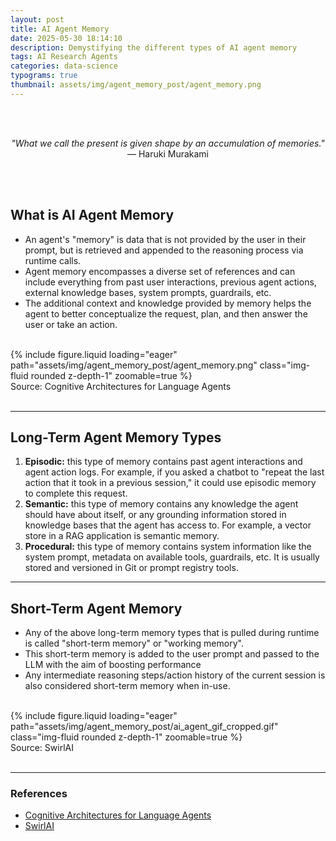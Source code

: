 ```yaml
---
layout: post
title: AI Agent Memory
date: 2025-05-30 18:14:10
description: Demystifying the different types of AI agent memory
tags: AI Research Agents
categories: data-science
typograms: true
thumbnail: assets/img/agent_memory_post/agent_memory.png
---
```


<br>
<br>
<p style="text-align: center;">
    <em>"What we call the present is given shape by an accumulation of memories."</em><br>
    — Haruki Murakami
</p>
<br>
<br>



## What is AI Agent Memory
* An agent's "memory" is data that is not provided by the user in their prompt, but is retrieved and appended to the reasoning process via runtime calls. 
* Agent memory encompasses a diverse set of references and can include everything from past user interactions, previous agent actions, external knowledge bases, system prompts, guardrails, etc.
* The additional context and knowledge provided by memory helps the agent to better conceptualize the request, plan, and then answer the user or take an action.


<br>
<div class="row mt-3">
    <div class="col-sm mt-3 mt-md-0">
        {% include figure.liquid loading="eager" path="assets/img/agent_memory_post/agent_memory.png" class="img-fluid rounded z-depth-1" zoomable=true %}
    </div>
</div>
<div class="caption">
    Source: Cognitive Architectures for Language Agents
</div>
<br>


---
## Long-Term Agent Memory Types
1. **Episodic:** this type of memory contains past agent interactions and agent action logs. For example, if you asked a chatbot to "repeat the last action that it took in a previous session," it could use episodic memory to complete this request.
2. **Semantic:** this type of memory contains any knowledge the agent should have about itself, or any grounding information stored in knowledge bases that the agent has access to. For example, a vector store in a RAG application is semantic memory.
3. **Procedural:** this type of memory contains system information like the system prompt, metadata on available tools, guardrails, etc. It is usually stored and versioned in Git or prompt registry tools.

---
## Short-Term Agent Memory
* Any of the above long-term memory types that is pulled during runtime is called "short-term memory" or "working memory".
* This short-term memory is added to the user prompt and passed to the LLM with the aim of boosting performance
* Any intermediate reasoning steps/action history of the current session is also considered short-term memory when in-use.


<br>
<div class="row mt-3">
    <div class="col-sm mt-3 mt-md-0">
        {% include figure.liquid loading="eager" path="assets/img/agent_memory_post/ai_agent_gif_cropped.gif" class="img-fluid rounded z-depth-1" zoomable=true %}
    </div>
</div>
<div class="caption">
    Source: SwirlAI
</div>
<br>

---
### References
* [Cognitive Architectures for Language Agents](https://arxiv.org/pdf/2309.02427)
* [SwirlAI](https://www.newsletter.swirlai.com/)


